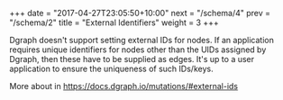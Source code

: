 +++
date = "2017-04-27T23:05:50+10:00"
next = "/schema/4"
prev = "/schema/2"
title = "External Identifiers"
weight = 3
+++


Dgraph doesn't support setting external IDs for nodes.  If an application requires unique identifiers for nodes other than the UIDs assigned by Dgraph, then these have to be supplied as edges.  It's up to a user application to ensure the uniqueness of such IDs/keys.

More about in https://docs.dgraph.io/mutations/#external-ids